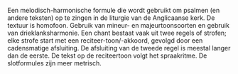 Een melodisch-harmonische formule die wordt gebruikt om psalmen (en andere teksten) op te zingen in de liturgie van de Anglicaanse kerk.
De textuur is homofoon. Gebruik van mineur- en majeurtoonsoorten en gebruik van drieklanksharmonie.
Een chant bestaat vaak uit twee regels of strofen;  elke strofe start met een reciteer-toon/-akkoord, gevolgd door een cadensmatige afsluiting. De afsluiting van de tweede regel is meestal langer dan de eerste.
De tekst op de reciteertoon volgt het spraakritme. De slotformules zijn meer metrisch.

